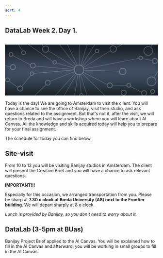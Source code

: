 ```yaml
---
sort: 4
---
```


## __DataLab Week 2. Day 1.__
\
<img src="./images/datalab_banner.jpg" alt="Books banner" width="600"/>

Today is the day! We are going to Amsterdam to visit the client. You will have a chance to see the office of Banijay, visit their studio, and ask questions related to the assignment.
But that's not it, after the visit, we will return to Breda and will have a workshop where you will learn about AI Canvas. All the knowledge and skills acquired today will help you to prepare for your final assignment.

The schedule for today you can find below.

## Site-visit

From 10 to 13 you will be visiting Banijay studios in Amsterdam.  The client will present the Creative Brief and you will have a chance to ask relevant questions. 

__IMPORTANT!!!__

Especially for this occasion, we arranged transportation from you. Please be sharp at __7.30 o clock at Breda University (AS) next to the Frontier building__. We will depart sharply at 8 o clock. 

*Lunch is provided by Banijay, so you don't need to worry about it.*

## DataLab (3-5pm at BUas)

Banijay Project Brief applied to the AI Canvas. You will be explained how to fill in the AI Canvas and afterward, you will be working in small groups to fill in the AI Canvas.



